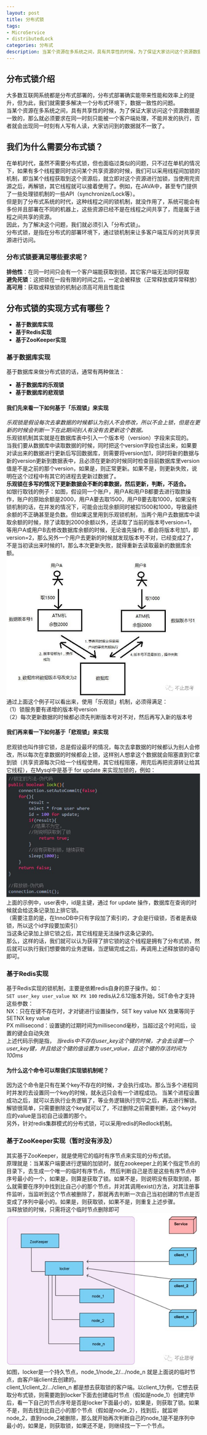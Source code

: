 ```yaml
---
layout: post
title: 分布式锁
tags:
- MicroService
- distributedLock
categories: 分布式
description: 当某个资源在多系统之间，具有共享性的时候，为了保证大家访问这个资源数据是一致的，那么就必须要求在同一时刻只能被一个客户端处理，不能并发的执行，否者就会出现同一时刻有人写有人读，大家访问到的数据就不一致了
---
```

## 分布式锁介绍
大多数互联网系统都是分布式部署的，分布式部署确实能带来性能和效率上的提升，但为此，我们就需要多解决一个分布式环境下，数据一致性的问题。  
当某个资源在多系统之间，具有共享性的时候，为了保证大家访问这个资源数据是一致的，那么就必须要求在同一时刻只能被一个客户端处理，不能并发的执行，否者就会出现同一时刻有人写有人读，大家访问到的数据就不一致了。
## 我们为什么需要分布式锁？
在单机时代，虽然不需要分布式锁，但也面临过类似的问题，只不过在单机的情况下，如果有多个线程要同时访问某个共享资源的时候，我们可以采用线程间加锁的机制，即当某个线程获取到这个资源后，就立即对这个资源进行加锁，当使用完资源之后，再解锁，其它线程就可以接着使用了。例如，在JAVA中，甚至专门提供了一些处理锁机制的一些API（synchronize/Lock等）。  
但是到了分布式系统的时代，这种线程之间的锁机制，就没作用了，系统可能会有多份并且部署在不同的机器上，这些资源已经不是在线程之间共享了，而是属于进程之间共享的资源。  
因此，为了解决这个问题，我们就必须引入「分布式锁」。  
分布式锁，是指在分布式的部署环境下，通过锁机制来让多客户端互斥的对共享资源进行访问。  
### 分布式锁要满足哪些要求呢？  
**排他性**：在同一时间只会有一个客户端能获取到锁，其它客户端无法同时获取  
**避免死锁**：这把锁在一段有限的时间之后，一定会被释放（正常释放或异常释放）  
**高可用**：获取或释放锁的机制必须高可用且性能佳  
## 分布式锁的实现方式有哪些？
- **基于数据库实现**
- **基于Redis实现**
- **基于ZooKeeper实现**
### 基于数据库实现
基于数据库来做分布式锁的话，通常有两种做法：
- **基于数据库的乐观锁**
- **基于数据库的悲观锁**
#### 我们先来看一下如何基于「乐观锁」来实现
*乐观锁是假设每次去拿数据的时候都认为别人不会修改，所以不会上锁，但是在更新的时候会判断一下在此期间别人有没有去更新这个数据。*  
乐观锁机制其实就是在数据库表中引入一个版本号（version）字段来实现的。  
当我们要从数据库中读取数据的时候，同时把这个version字段也读出来，如果要对读出来的数据进行更新后写回数据库，则需要将version加1，同时将新的数据与新的version更新到数据表中，且必须在更新的时候同时检查目前数据库里version值是不是之前的那个version，如果是，则正常更新。如果不是，则更新失败，说明在这个过程中有其它的进程去更新过数据了。  
**乐观锁在多写的情况下更新数据会不断的拿数据，然后更新，判断，不适合。**  
如银行取钱的例子：如图，假设同一个账户，用户A和用户B都要去进行取款操作，账户的原始余额是2000，用户A要去取1500，用户B要去取1000，如果没有锁机制的话，在并发的情况下，可能会出现余额同时被扣1500和1000，导致最终余额的不正确甚至是负数。但如果这里用到乐观锁机制，当两个用户去数据库中读取余额的时候，除了读取到2000余额以外，还读取了当前的版本号version=1，等用户A或用户B去修改数据库余额的时候，无论谁先操作，都会将版本号加1，即version=2，那么另外一个用户去更新的时候就发现版本号不对，已经变成2了，不是当初读出来时候的1，那么本次更新失败，就得重新去读取最新的数据库余额。  
![取款](\assets\img\distributed_1.jpg)
通过上面这个例子可以看出来，使用「乐观锁」机制，必须得满足：  
（1）锁服务要有递增的版本号version  
（2）每次更新数据的时候都必须先判断版本号对不对，然后再写入新的版本号  
#### 我们再来看一下如何基于「悲观锁」来实现
悲观锁也叫作排它锁，总是假设最坏的情况，每次去拿数据的时候都认为别人会修改，所以每次在拿数据的时候都会上锁，这样别人想拿这个数据就会阻塞直到它拿到锁（共享资源每次只给一个线程使用，其它线程阻塞，用完后再把资源转让给其它线程），在Mysql中是基于 for update 来实现加锁的，例如：  
![悲观锁](\assets\img\distributed_2.jpg)
上面的示例中，user表中，id是主键，通过 for update 操作，数据库在查询的时候就会给这条记录加上排它锁。  
（需要注意的是，在InnoDB中只有字段加了索引的，才会是行级锁，否者是表级锁，所以这个id字段要加索引）  
当这条记录加上排它锁之后，其它线程是无法操作这条记录的。  
那么，这样的话，我们就可以认为获得了排它锁的这个线程是拥有了分布式锁，然后就可以执行我们想要做的业务逻辑，当逻辑完成之后，再调用上述释放锁的语句即可。  
### 基于Redis实现
基于Redis实现的锁机制，主要是依赖redis自身的原子操作。如：  
`
SET user_key user_value NX PX 100
`
redis从2.6.12版本开始，SET命令才支持这些参数：  
NX：只在在键不存在时，才对键进行设置操作，SET key value NX 效果等同于 SETNX key value  
PX millisecond：设置键的过期时间为millisecond毫秒，当超过这个时间后，设置的键会自动失效  
上述代码示例是指，
*当redis中不存在user_key这个键的时候，才会去设置一个user_key键，并且给这个键的值设置为 user_value，且这个键的存活时间为100ms*  
#### 为什么这个命令可以帮我们实现锁机制呢？  
因为这个命令是只有在某个key不存在的时候，才会执行成功。那么当多个进程同时并发的去设置同一个key的时候，就永远只会有一个进程成功。
当某个进程设置成功之后，就可以去执行业务逻辑了，等业务逻辑执行完毕之后，再去进行解锁。
解锁很简单，只需要删除这个key就可以了，不过删除之前需要判断，这个key对应的value是当初自己设置的那个。  
另外，针对redis集群模式的分布式锁，可以采用redis的Redlock机制。  
### 基于ZooKeeper实现（暂时没有涉及）
其实基于ZooKeeper，就是使用它的临时有序节点来实现的分布式锁。  
原理就是：当某客户端要进行逻辑的加锁时，就在zookeeper上的某个指定节点的目录下，去生成一个唯一的临时有序节点， 然后判断自己是否是这些有序节点中序号最小的一个，如果是，则算是获取了锁。如果不是，则说明没有获取到锁，那么就需要在序列中找到比自己小的那个节点，并对其调用exist()方法，对其注册事件监听，当监听到这个节点被删除了，那就再去判断一次自己当初创建的节点是否变成了序列中最小的。如果是，则获取锁，如果不是，则重复上述步骤。  
当释放锁的时候，只需将这个临时节点删除即可
![zookeeper](\assets\img\distributed_3.jpg)  
如图，locker是一个持久节点，node_1/node_2/…/node_n 就是上面说的临时节点，由客户端client去创建的。  
client_1/client_2/…/clien_n 都是想去获取锁的客户端。以client_1为例，它想去获取分布式锁，则需要跑到locker下面去创建临时节点（假如是node_1）创建完毕后，看一下自己的节点序号是否是locker下面最小的，如果是，则获取了锁。如果不是，则去找到比自己小的那个节点（假如是node_2），找到后，就监听node_2，直到node_2被删除，那么就开始再次判断自己的node_1是不是序列中最小的，如果是，则获取锁，如果还不是，则继续找一下一个节点。
